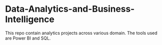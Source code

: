 # Data-Analytics-and-Business-Intelligence
This repo contain analytics projects across various domain. The tools used are Power BI and SQL.
